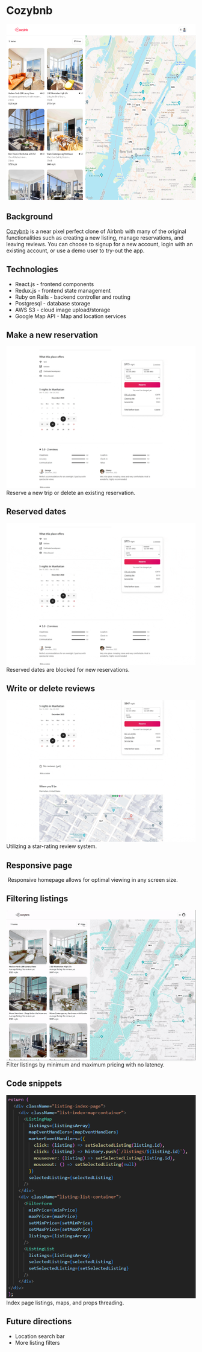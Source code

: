 # Cozybnb
<div align="center">
<img width="650" height="466.07" src='https://github.com/hannnmc/Cozybnb/blob/main/frontend/src/assets/images/product_readme/cozybnb_home.png' alt='' />
</div>

## Background
<a href='https://cozy-bnb.herokuapp.com' alt=''>Cozybnb</a> is a near pixel perfect clone of Airbnb with many of the original functionalities such as creating a new listing, manage reservations, and leaving reviews. You can choose to signup for a new account, login with an existing account, or use a demo user to try-out the app. 

## Technologies
- React.js - frontend components
- Redux.js - frontend state management
- Ruby on Rails - backend controller and routing
- Postgresql - database storage
- AWS S3 - cloud image upload/storage
- Google Map API - Map and location services

## Make a new reservation
<img src='https://github.com/hannnmc/Cozybnb/blob/main/frontend/src/assets/images/product_readme/new_reservation.gif' alt='' />
Reserve a new trip or delete an existing reservation.

## Reserved dates
<img src='https://github.com/hannnmc/Cozybnb/blob/main/frontend/src/assets/images/product_readme/blocked_dates.gif' alt='' />
Reserved dates are blocked for new reservations.

## Write or delete reviews
<img src='https://github.com/hannnmc/Cozybnb/blob/main/frontend/src/assets/images/product_readme/leave_review.gif' alt='' />
Utilizing a star-rating review system.

## Responsive page
<img src='https://github.com/hannnmc/Cozybnb/blob/main/frontend/src/assets/images/product_readme/responsiveness.gif' alt='' />
Responsive homepage allows for optimal viewing in any screen size.

## Filtering listings
<img src='https://github.com/hannnmc/Cozybnb/blob/main/frontend/src/assets/images/product_readme/filtering.gif' alt='' />
Filter listings by minimum and maximum pricing with no latency.

## Code snippets
<img src='https://github.com/hannnmc/Cozybnb/blob/main/frontend/src/assets/images/product_readme/listingindex.png' alt='' />
Index page listings, maps, and props threading.

## Future directions
- Location search bar
- More listing filters

